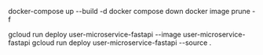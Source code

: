 docker-compose up --build -d
docker compose down
docker image prune -f

gcloud run deploy user-microservice-fastapi --image user-microservice-fastapi
gcloud run deploy user-microservice-fastapi --source .